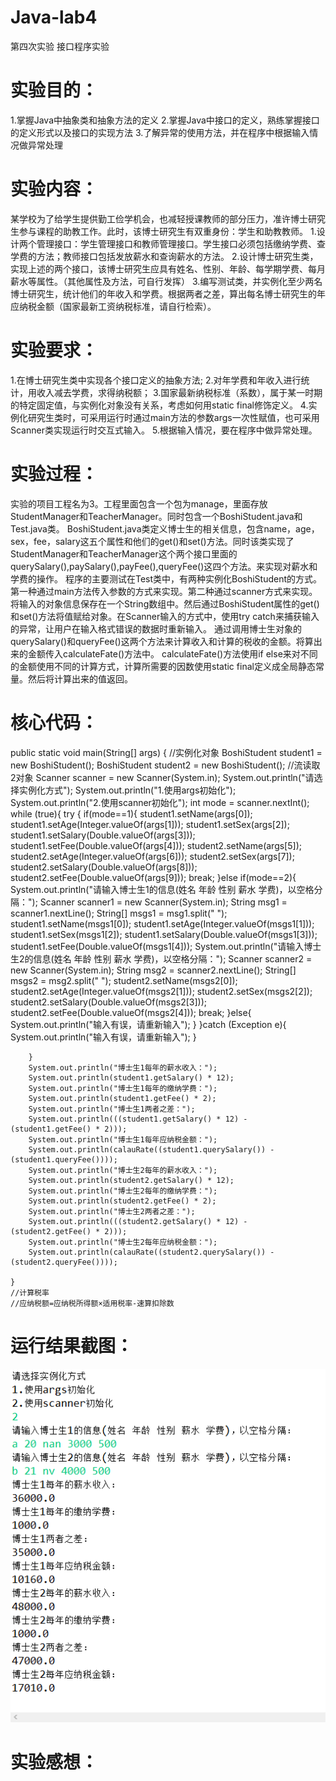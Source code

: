 # Java-lab4
第四次实验 接口程序实验

# 实验目的：
1.掌握Java中抽象类和抽象方法的定义
2.掌握Java中接口的定义，熟练掌握接口的定义形式以及接口的实现方法
3.了解异常的使用方法，并在程序中根据输入情况做异常处理

# 实验内容：
某学校为了给学生提供勤工俭学机会，也减轻授课教师的部分压力，准许博士研究生参与课程的助教工作。此时，该博士研究生有双重身份：学生和助教教师。
1.设计两个管理接口：学生管理接口和教师管理接口。学生接口必须包括缴纳学费、查学费的方法；教师接口包括发放薪水和查询薪水的方法。
2.设计博士研究生类，实现上述的两个接口，该博士研究生应具有姓名、性别、年龄、每学期学费、每月薪水等属性。（其他属性及方法，可自行发挥）
3.编写测试类，并实例化至少两名博士研究生，统计他们的年收入和学费。根据两者之差，算出每名博士研究生的年应纳税金额（国家最新工资纳税标准，请自行检索）。

# 实验要求：
1.在博士研究生类中实现各个接口定义的抽象方法;
2.对年学费和年收入进行统计，用收入减去学费，求得纳税额；
3.国家最新纳税标准（系数），属于某一时期的特定固定值，与实例化对象没有关系，考虑如何用static  final修饰定义。
4.实例化研究生类时，可采用运行时通过main方法的参数args一次性赋值，也可采用Scanner类实现运行时交互式输入。
5.根据输入情况，要在程序中做异常处理。

# 实验过程：
实验的项目工程名为3。工程里面包含一个包为manage，里面存放StudentManager和TeacherManager。同时包含一个BoshiStudent.java和Test.java类。
BoshiStudent.java类定义博士生的相关信息，包含name，age，sex，fee，salary这五个属性和他们的get()和set()方法。同时该类实现了StudentManager和TeacherManager这个两个接口里面的querySalary(),paySalary(),payFee(),queryFee()这四个方法。来实现对薪水和学费的操作。
程序的主要测试在Test类中，有两种实例化BoshiStudent的方式。第一种通过main方法传入参数的方式来实现。第二种通过scanner方式来实现。将输入的对象信息保存在一个String数组中。然后通过BoshiStudent属性的get()和set()方法将值赋给对象。在Scanner输入的方式中，使用try catch来捕获输入的异常，让用户在输入格式错误的数据时重新输入。
通过调用博士生对象的querySalary()和queryFee()这两个方法来计算收入和计算的税收的金额。将算出来的金额传入calculateFate()方法中。
calculateFate()方法使用if else来对不同的金额使用不同的计算方式，计算所需要的因数使用static final定义成全局静态常量。然后将计算出来的值返回。

# 核心代码：
 public static void main(String[] args) {
        //实例化对象
        BoshiStudent student1 = new BoshiStudent();
        BoshiStudent student2 = new BoshiStudent();
        //流读取2对象
        Scanner scanner = new Scanner(System.in);
        System.out.println("请选择实例化方式");
        System.out.println("1.使用args初始化");
        System.out.println("2.使用scanner初始化");
        int mode = scanner.nextInt();
        while (true){
            try {
                if(mode==1){
                    student1.setName(args[0]);
                    student1.setAge(Integer.valueOf(args[1]));
                    student1.setSex(args[2]);
                    student1.setSalary(Double.valueOf(args[3]));
                    student1.setFee(Double.valueOf(args[4]));
                    student2.setName(args[5]);
                    student2.setAge(Integer.valueOf(args[6]));
                    student2.setSex(args[7]);
                    student2.setSalary(Double.valueOf(args[8]));
                    student2.setFee(Double.valueOf(args[9]));
                    break;
                }else if(mode==2){
                    System.out.println("请输入博士生1的信息(姓名 年龄 性别 薪水 学费)，以空格分隔：");
                    Scanner scanner1 = new Scanner(System.in);
                    String msg1 = scanner1.nextLine();
                    String[] msgs1 =  msg1.split(" ");
                    student1.setName(msgs1[0]);
                    student1.setAge(Integer.valueOf(msgs1[1]));
                    student1.setSex(msgs1[2]);
                    student1.setSalary(Double.valueOf(msgs1[3]));
                    student1.setFee(Double.valueOf(msgs1[4]));
                    System.out.println("请输入博士生2的信息(姓名 年龄 性别 薪水 学费)，以空格分隔：");
                    Scanner scanner2 = new Scanner(System.in);
                    String msg2 = scanner2.nextLine();
                    String[] msgs2 =  msg2.split(" ");
                    student2.setName(msgs2[0]);
                    student2.setAge(Integer.valueOf(msgs2[1]));
                    student2.setSex(msgs2[2]);
                    student2.setSalary(Double.valueOf(msgs2[3]));
                    student2.setFee(Double.valueOf(msgs2[4]));
                    break;
                }else{
                    System.out.println("输入有误，请重新输入");
                }
            }catch (Exception e){
                System.out.println("输入有误，请重新输入");
            }

        }
        System.out.println("博士生1每年的薪水收入：");
        System.out.println(student1.getSalary() * 12);
        System.out.println("博士生1每年的缴纳学费：");
        System.out.println(student1.getFee() * 2);
        System.out.println("博士生1两者之差：");
        System.out.println(((student1.getSalary() * 12) - (student1.getFee() * 2)));
        System.out.println("博士生1每年应纳税金额：");
        System.out.println(calauRate((student1.querySalary()) - (student1.queryFee())));
        System.out.println("博士生2每年的薪水收入：");
        System.out.println(student2.getSalary() * 12);
        System.out.println("博士生2每年的缴纳学费：");
        System.out.println(student2.getFee() * 2);
        System.out.println("博士生2两者之差：");
        System.out.println(((student2.getSalary() * 12) - (student2.getFee() * 2)));
        System.out.println("博士生2每年应纳税金额：");
        System.out.println(calauRate((student2.querySalary()) - (student2.queryFee())));

    }
    //计算税率
    //应纳税额=应纳税所得额×适用税率-速算扣除数
    
# 运行结果截图：

![image](https://github.com/2018310736smy/Java-lab4/blob/main/yunxingjieguo.jpg)


# 实验感想：
